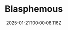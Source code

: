 ---
title: "Blasphemous"
id: 774361
date: 2025-01-21T00:00:08.116Z
link: games/steam/recent/blasphemous
image: http://media.steampowered.com/steamcommunity/public/images/apps/774361/4adaff16db14b2cf3bcfda2c523f0d4d68e15d6f.jpg
playtime_2weeks: 34
playtime_forever: 34
playtime_windows_forever: 0
playtime_mac_forever: 0
playtime_linux_forever: 34
playtime_deck_forever: 34
---
